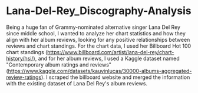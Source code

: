 # Lana-Del-Rey_Discography-Analysis

Being a huge fan of Grammy-nominated alternative singer Lana Del Rey since middle school, I wanted to analyze her chart statistics and how they align with her album reviews, looking for any positive relationships between reviews and chart standings. For the chart data, I used her Billboard Hot 100 chart standings (https://www.billboard.com/artist/lana-del-rey/chart-history/hsi/), and for her album reviews, I used a Kaggle dataset named "Contemporary album ratings and reviews" (https://www.kaggle.com/datasets/kauvinlucas/30000-albums-aggregated-review-ratings). I scraped the billboard website and merged the information with the existing dataset of Lana Del Rey's album reviews.
